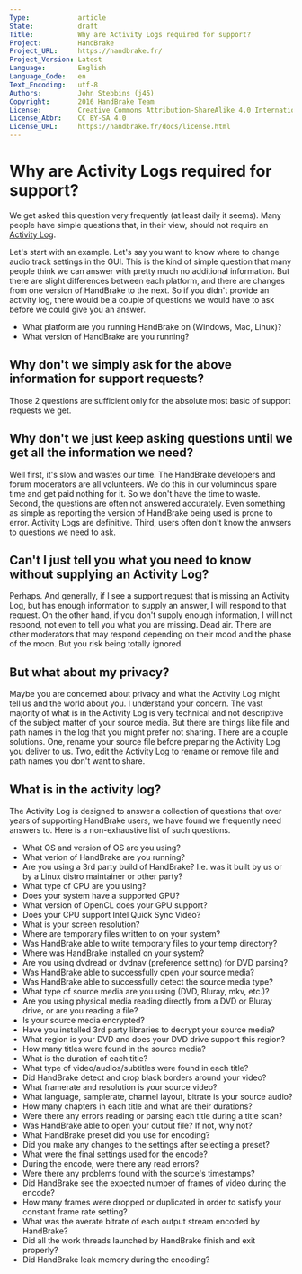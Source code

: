 ```yaml
---
Type:            article
State:           draft
Title:           Why are Activity Logs required for support?
Project:         HandBrake
Project_URL:     https://handbrake.fr/
Project_Version: Latest
Language:        English
Language_Code:   en
Text_Encoding:   utf-8
Authors:         John Stebbins (j45)
Copyright:       2016 HandBrake Team
License:         Creative Commons Attribution-ShareAlike 4.0 International
License_Abbr:    CC BY-SA 4.0
License_URL:     https://handbrake.fr/docs/license.html
---
```


Why are Activity Logs required for support?
===========================================

We get asked this question very frequently (at least daily it seems).  Many
people have simple questions that, in their view, should not require an
[Activity Log](../help/activity-log.html).

Let's start with an example. Let's say you want to know where to change audio
track settings in the GUI. This is the kind of simple question that many people
think we can answer with pretty much no additional information. But there are
slight differences between each platform, and there are changes from one version
of HandBrake to the next. So if you didn't provide an activity log, there would
be a couple of questions we would have to ask before we could give you an answer.

* What platform are you running HandBrake on (Windows, Mac, Linux)?
* What version of HandBrake are you running?

## Why don't we simply ask for the above information for support requests?

Those 2 questions are sufficient only for the absolute most basic of support
requests we get.

## Why don't we just keep asking questions until we get all the information we need?

Well first, it's slow and wastes our time. The HandBrake developers and
forum moderators are all volunteers.  We do this in our voluminous spare time
and get paid nothing for it. So we don't have the time to waste. Second, the
questions are often not answered accurately. Even something as simple as reporting
the version of HandBrake being used is prone to error. Activity Logs are
definitive. Third, users often don't know the anwsers to questions we need to ask.

## Can't I just tell you what you need to know without supplying an Activity Log?

Perhaps.  And generally, if I see a support request that is missing an Activity
Log, but has enough information to supply an answer, I will respond to that
request.  On the other hand, if you don't supply enough information, I
will not respond, not even to tell you what you are missing.  Dead air. There
are other moderators that may respond depending on their mood and the phase
of the moon. But you risk being totally ignored.

## But what about my privacy?

Maybe you are concerned about privacy and what the Activity Log might tell
us and the world about you. I understand your concern. The vast majority
of what is in the Activity Log is very technical and not descriptive of
the subject matter of your source media. But there are things
like file and path names in the log that you might prefer not sharing.
There are a couple solutions. One, rename your source file before preparing
the Activity Log you deliver to us. Two, edit the Activity Log to rename
or remove file and path names you don't want to share.

## What is in the activity log?

The Activity Log is designed to answer a collection of questions that
over years of supporting HandBrake users, we have found we frequently
need answers to.  Here is a non-exhaustive list of such questions.

* What OS and version of OS are you using?
* What verion of HandBrake are you running?
* Are you using a 3rd party build of HandBrake? I.e. was it built by us or
by a Linux distro maintainer or other party?
* What type of CPU are you using?
* Does your system have a supported GPU?
* What version of OpenCL does your GPU support?
* Does your CPU support Intel Quick Sync Video?
* What is your screen resolution?
* Where are temporary files written to on your system?
* Was HandBrake able to write temporary files to your temp directory?
* Where was HandBrake installed on your system?
* Are you using dvdread or dvdnav (preference setting) for DVD parsing?
* Was HandBrake able to successfully open your source media?
* Was HandBrake able to successfully detect the source media type?
* What type of source media are you using (DVD, Bluray, mkv, etc.)?
* Are you using physical media reading directly from a DVD or Bluray drive,
or are you reading a file?
* Is your source media encrypted?
* Have you installed 3rd party libraries to decrypt your source media?
* What region is your DVD and does your DVD drive support this region?
* How many titles were found in the source media?
* What is the duration of each title?
* What type of video/audios/subtitles were found in each title?
* Did HandBrake detect and crop black borders around your video?
* What framerate and resolution is your source video?
* What language, samplerate, channel layout, bitrate is your source audio?
* How many chapters in each title and what are their durations?
* Were there any errors reading or parsing each title during a title scan?
* Was HandBrake able to open your output file?  If not, why not?
* What HandBrake preset did you use for encoding?
* Did you make any changes to the settings after selecting a preset?
* What were the final settings used for the encode?
* During the encode, were there any read errors?
* Were there any problems found with the source's timestamps?
* Did HandBrake see the expected number of frames of video during the encode?
* How many frames were dropped or duplicated in order to satisfy your constant frame rate setting?
* What was the averate bitrate of each output stream encoded by HandBrake?
* Did all the work threads launched by HandBrake finish and exit properly?
* Did HandBrake leak memory during the encoding?


